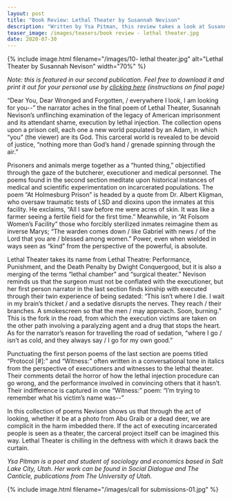 ```yaml
---
layout: post
title: "Book Review: Lethal Theater by Susannah Nevison"
description: "Written by Ysa Pitman, this review takes a look at Susannah Nevison’s unflinching examination of the legacy of American imprisonment and its attendant shame, execution by lethal injection."
teaser_image: /images/teasers/book review - lethal theater.jpg
date: 2020-07-30
---
```


{% include image.html
  filename="/images/10- lethal theater.jpg"
  alt="Lethal Theater by Susannah Nevison"
  width="70%"
%}

*Note: this is featured in our second publication. Feel free to download it and print it out for your personal use by [clicking here](https://www.dropbox.com/s/7vk9sz4es8khd2s/Decarcerate%20Utah%20Issue%202%20-%20Spring%202020.pdf?dl=0) (instructions on final page)*

“Dear You, Dear Wronged and Forgotten, / everywhere I look, I am looking for you--” the narrator aches in the final poem of Lethal Theater, Susannah Nevison’s unflinching examination of the legacy of American imprisonment and its attendant shame, execution by lethal injection. The collection opens upon a prison cell, each one a new world populated by an Adam, in which “you” (the viewer) are its God. This carceral world is revealed to be devoid of justice, “nothing more than God’s hand / grenade spinning through the air.”

Prisoners and animals merge together as a “hunted thing,” objectified through the gaze of the butcherer, executioner and medical personnel. The poems found in the second section meditate upon historical instances of medical and scientific experimentation on incarcerated populations. The poem “At Holmesburg Prison” is headed by a quote from Dr. Albert Kligman, who oversaw traumatic tests of LSD and dioxins upon the inmates at this facility. He exclaims, “All I saw before me were acres of skin. It was like a farmer seeing a fertile field for the first time.” Meanwhile, in “At Folsom Women’s Facility” those who forcibly sterilized inmates reimagine them as inverse Marys; “The warden comes down / like Gabriel with news / of the Lord that you are / blessed among women.” Power, even when wielded in ways seen as “kind” from the perspective of the powerful, is absolute.

Lethal Theater takes its name from Lethal Theatre: Performance, Punishment, and the Death Penalty by Dwight Conquergood, but it is also a merging of the terms “lethal chamber” and “surgical theater.” Nevison reminds us that the surgeon must not be conflated with the executioner, but her first person narrator in the last section finds kinship with executed through their twin experience of being sedated: “This isn’t where I die. I wait in my brain’s thicket / and a sedative disrupts the nerves. They reach / their branches. A smokescreen so that the men / may approach. Soon, burning.” This is the fork in the road, from which the execution victims are taken on the other path involving a paralyzing agent and a drug that stops the heart. As for the narrator’s reason for travelling the road of sedation, “where I go / isn’t as cold, and they always say / I go for my own good.”

Punctuating the first person poems of the last section are poems titled “Protocol [#]:” and “Witness:” often written in a conversational tone in italics from the perspective of executioners and witnesses to the lethal theater. Their comments detail the horror of how the lethal injection procedure can go wrong, and the performance involved in convincing others that it hasn’t. Their indifference is captured in one “Witness:” poem: “I’m trying to remember what his victim’s name was--”

In this collection of poems Nevison shows us that through the act of looking, whether it be at a photo from Abu Graib or a dead deer, we are complicit in the harm imbedded there. If the act of executing incarcerated people is seen as a theater, the carceral project itself can be imagined this way. Lethal Theater is chilling in the deftness with which it draws back the curtain.


*Ysa Pitman is a poet and student of sociology and economics based in Salt Lake City, Utah. Her work can be found in Social Dialogue and The Canticle, publications from The University of Utah.*

{% include image.html
  filename="/images/call for submissions-01.jpg"
%}
